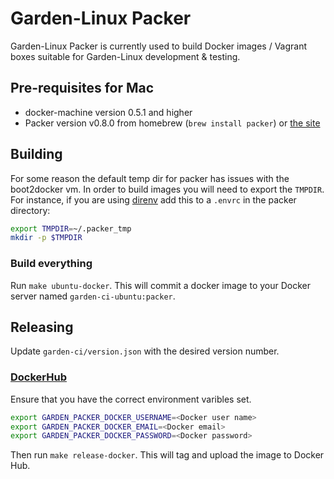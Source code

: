 # Garden-Linux Packer

Garden-Linux Packer is currently used to build Docker images / Vagrant boxes
suitable for Garden-Linux development & testing.

## Pre-requisites for Mac

* docker-machine version 0.5.1 and higher
* Packer version v0.8.0 from homebrew (`brew install packer`) or
[the site](https://www.packer.io/downloads.html)

## Building

For some reason the default temp dir for packer has issues with the boot2docker
vm. In order to build images you will need to export the `TMPDIR`. For
instance, if you are using [direnv](http://direnv.net/) add this to a `.envrc`
in the packer directory:

```bash
export TMPDIR=~/.packer_tmp
mkdir -p $TMPDIR
```

### Build everything

Run `make ubuntu-docker`. This will commit a docker image to your Docker server named
`garden-ci-ubuntu:packer`.

## Releasing

Update `garden-ci/version.json` with the desired version number.

### [DockerHub](https://hub.docker.com/)

Ensure that you have the correct environment varibles set.

```bash
export GARDEN_PACKER_DOCKER_USERNAME=<Docker user name>
export GARDEN_PACKER_DOCKER_EMAIL=<Docker email>
export GARDEN_PACKER_DOCKER_PASSWORD=<Docker password>
```

Then run `make release-docker`. This will tag and upload the image to Docker
Hub.
